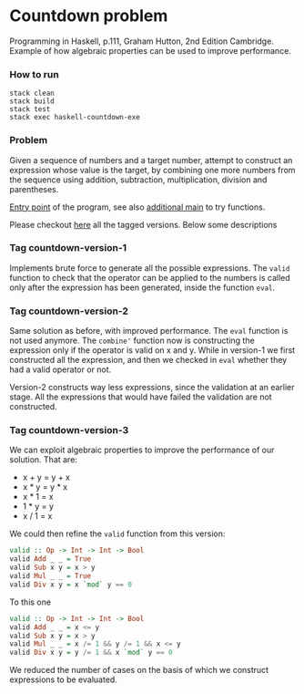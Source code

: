 # Countdown problem

Programming in Haskell, p.111, Graham Hutton, 2nd Edition Cambridge. Example of how 
algebraic properties can be used to improve performance.

### How to run

```shell script
stack clean
stack build
stack test
stack exec haskell-countdown-exe
```


### Problem

Given a sequence of numbers and a target number, attempt to construct an expression 
whose value is the target, by combining one more numbers from the sequence using 
addition, subtraction, multiplication, division and parentheses.

[Entry point](./app/Countdown.hs) of the program, see also [additional main](./app/Main.hs) to try functions.

Please checkout [here](https://github.com/francesco-losciale/haskell-countdown/tags) all the tagged versions.
Below some descriptions

### Tag countdown-version-1
Implements brute force to generate all the possible expressions. The `valid` function to check
 that the operator can be applied to the numbers is called only after the expression has been generated, 
 inside the function `eval`.

### Tag countdown-version-2 
Same solution as before, with improved performance. The `eval` function is not used anymore. 
The `combine'` function now is constructing the expression only if the operator is valid on x and y.
While in version-1 we first constructed all the expression, and then we checked in `eval` whether
they had a valid operator or not. 

Version-2 constructs way less expressions, since the validation at an earlier stage. All the expressions 
that would have failed the validation are not constructed.

### Tag countdown-version-3

We can exploit algebraic properties to improve the performance of our solution.
That are: 
- x + y = y + x
- x * y = y * x
- x * 1 = x
- 1 * y = y
- x / 1 = x

We could then refine the `valid` function from this version:
```haskell
valid :: Op -> Int -> Int -> Bool
valid Add _ _ = True
valid Sub x y = x > y
valid Mul _ _ = True
valid Div x y = x `mod` y == 0
```

To this one
```haskell
valid :: Op -> Int -> Int -> Bool
valid Add _ _ = x <= y
valid Sub x y = x > y
valid Mul _ _ = x /= 1 && y /= 1 && x <= y
valid Div x y = y /= 1 && x `mod` y == 0
```

We reduced the number of cases on the basis of which we construct expressions to be evaluated.
